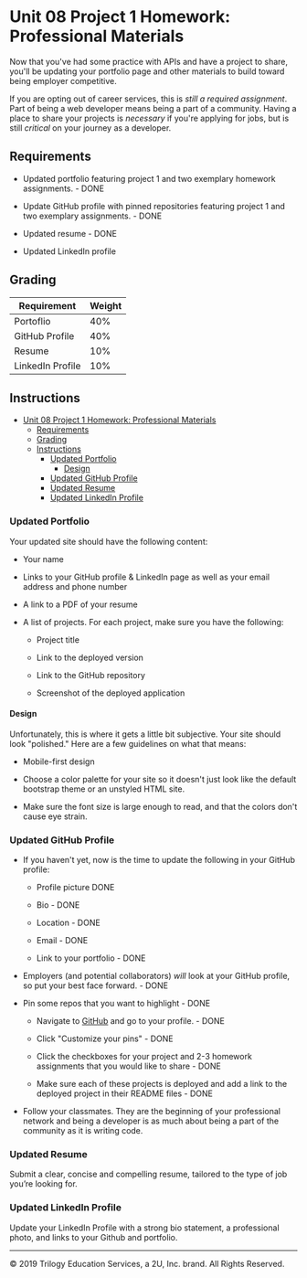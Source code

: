 # Unit 08 Project 1 Homework: Professional Materials

Now that you've had some practice with APIs and have a project to share, you'll be updating your portfolio page and other materials to build toward being employer competitive.

If you are opting out of career services, this is *still a required assignment*. Part of being a web developer means being a part of a community. Having a place to share your projects is *necessary* if you're applying for jobs, but is still *critical* on your journey as a developer.


## Requirements

* Updated portfolio featuring project 1 and two exemplary homework assignments.  - DONE

* Update GitHub profile with pinned repositories featuring project 1 and two exemplary assignments. - DONE

* Updated resume - DONE

* Updated LinkedIn profile


## Grading

| Requirement      | Weight |
|---               |---     |
| Portoflio        | 40%    |
| GitHub Profile   | 40%    |
| Resume           | 10%    |
| LinkedIn Profile | 10%    |


## Instructions

- [Unit 08 Project 1 Homework: Professional Materials](#unit-08-project-1-homework-professional-materials)
  - [Requirements](#requirements)
  - [Grading](#grading)
  - [Instructions](#instructions)
    - [Updated Portfolio](#updated-portfolio)
      - [Design](#design)
    - [Updated GitHub Profile](#updated-github-profile)
    - [Updated Resume](#updated-resume)
    - [Updated LinkedIn Profile](#updated-linkedin-profile)

### Updated Portfolio

Your updated site should have the following content:

* Your name

* Links to your GitHub profile & LinkedIn page as well as your email address and phone number

* A link to a PDF of your resume

* A list of projects. For each project, make sure you have the following:

  * Project title

  * Link to the deployed version

  * Link to the GitHub repository

  * Screenshot of the deployed application


#### Design

Unfortunately, this is where it gets a little bit subjective. Your site should look
"polished." Here are a few guidelines on what that means:

* Mobile-first design

* Choose a color palette for your site so it doesn't just look like
the default bootstrap theme or an unstyled HTML site.

* Make sure the font size is large enough to read, and that the colors don't cause eye strain.


### Updated GitHub Profile 

* If you haven't yet, now is the time to update the following in your GitHub profile: 

    * Profile picture DONE

    * Bio - DONE

    * Location - DONE

    * Email - DONE

    * Link to your portfolio - DONE

* Employers (and potential collaborators) _will_ look at your GitHub profile, so put your best face forward.  - DONE

* Pin some repos that you want to highlight - DONE

  * Navigate to [GitHub](https://github.com/) and go to your profile. - DONE

  * Click "Customize your pins" - DONE

  * Click the checkboxes for your project and 2-3 homework assignments that you would like to share - DONE

  * Make sure each of these projects is deployed and add a link to the deployed project in their README files - DONE

* Follow your classmates. They are the beginning of your professional network and being a developer is as much about being a part of the community as it is writing code. 


### Updated Resume 

Submit a clear, concise and compelling resume, tailored to the type of job you’re looking for.


### Updated LinkedIn Profile 

Update your LinkedIn Profile with a strong bio statement, a professional photo, and links to your Github and portfolio.


- - -
© 2019 Trilogy Education Services, a 2U, Inc. brand. All Rights Reserved.
